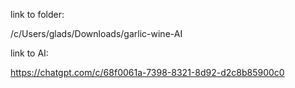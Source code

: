 link to folder:

/c/Users/glads/Downloads/garlic-wine-AI


link to AI:

https://chatgpt.com/c/68f0061a-7398-8321-8d92-d2c8b85900c0
